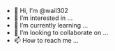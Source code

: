 - 👋 Hi, I’m @wail302
- 👀 I’m interested in ...
- 🌱 I’m currently learning ...
- 💞️ I’m looking to collaborate on ...
- 📫 How to reach me ...
